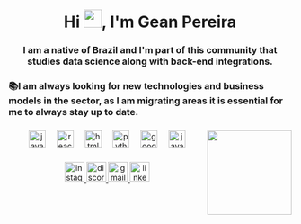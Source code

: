 <h1 align="center">Hi <img src="https://media.tenor.com/images/30169e4a670daf12443df7d2dd140176/tenor.gif" height="32" />, I'm Gean Pereira</h1>
<h3 align="center">I am a native of Brazil and I'm part of this community that studies data science along with back-end integrations.</h3>

<h3 align="left">📚I am always looking for new technologies and business models in the sector, as I am migrating areas it is essential for me to always stay up to date.</h3>

###

<img align="right" height="150" src="https://static.wikia.nocookie.net/7dc676d9-f4da-4905-81ce-63ddb9a4c093/scale-to-width/755"  />

###

<div align="center">
  <img src="https://cdn.jsdelivr.net/gh/devicons/devicon/icons/javascript/javascript-original.svg" height="30" alt="javascript logo"  />
  <img width="12" />
  <img src="https://cdn.jsdelivr.net/gh/devicons/devicon/icons/react/react-original.svg" height="30" alt="react logo"  />
  <img width="12" />
  <img src="https://cdn.jsdelivr.net/gh/devicons/devicon/icons/html5/html5-original.svg" height="30" alt="html5 logo"  />
  <img width="12" />
  <img src="https://cdn.jsdelivr.net/gh/devicons/devicon/icons/python/python-original.svg" height="30" alt="python logo"  />
  <img width="12" />
  <img src="https://cdn.jsdelivr.net/gh/devicons/devicon/icons/googlecloud/googlecloud-original.svg" height="30" alt="googlecloud logo"  />
  <img width="12" />
  <img src="https://cdn.jsdelivr.net/gh/devicons/devicon/icons/java/java-original.svg" height="30" alt="java logo"  />
</div>

###

<div align="center">
  <a href="https://www.instagram.com/peiraz_w/" target="_blank">
    <img src="https://img.shields.io/static/v1?message=Instagram&logo=instagram&label=&color=7DF9FF&logoColor=black&labelColor=7DF9FF&style=for-the-badge" height="35" alt="instagram logo"  />
  </a>
  <a href="witchert" target="_blank">
    <img src="https://img.shields.io/static/v1?message=Discord&logo=discord&label=&color=837DFF&logoColor=white&labelColor=&style=for-the-badge" height="35" alt="discord logo"  />
  </a>
  <a href="gean2014brasil@gmail.com" target="_blank">
    <img src="https://img.shields.io/static/v1?message=Gmail&logo=gmail&label=&color=D14836&logoColor=white&labelColor=&style=for-the-badge" height="35" alt="gmail logo"  />
  </a>
  <a href="https://www.linkedin.com/in/gean-pereira-2597481a4/" target="_blank">
    <img src="https://img.shields.io/static/v1?message=LinkedIn&logo=linkedin&label=&color=0077B5&logoColor=white&labelColor=&style=for-the-badge" height="35" alt="linkedin logo"  />
  </a>
</div>

###
